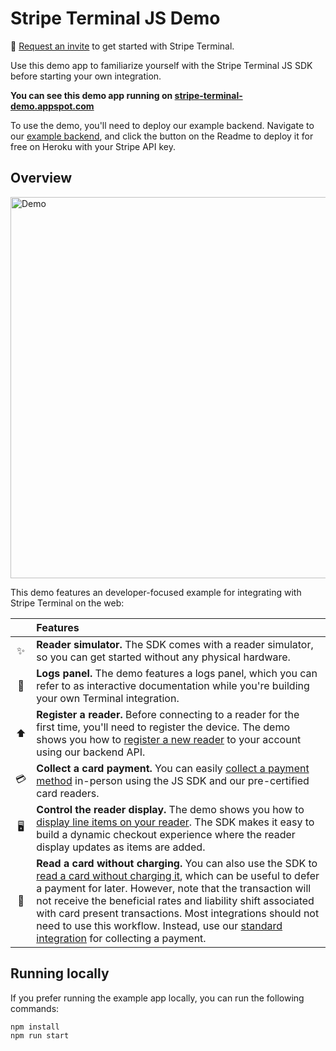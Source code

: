 # Stripe Terminal JS Demo

👋 [Request an invite](https://stripe.com/terminal#request-invite) to get started with Stripe Terminal.

Use this demo app to familiarize yourself with the Stripe Terminal JS SDK before starting your own integration. 

**You can see this demo app running on [stripe-terminal-demo.appspot.com](https://stripe-terminal-demo.appspot.com)**

To use the demo, you'll need to deploy our example backend. Navigate to our [example backend](https://github.com/stripe/example-terminal-backend), and click the button on the Readme to deploy it for free on Heroku with your Stripe API key.

## Overview

<img src="JSExampleApp_MainPage.gif" alt="Demo" width="610">

This demo features an developer-focused example for integrating with Stripe Terminal on the web: 

<!-- prettier-ignore -->
|     | Features
:---: | :---
✨ | **Reader simulator.** The SDK comes with a reader simulator, so you can get started without any physical hardware.
📖 | **Logs panel.** The demo features a logs panel, which you can refer to as interactive documentation while you're building  your own Terminal integration.
⬆️ | **Register a reader.** Before connecting to a reader for the first time, you'll need to register the device. The demo shows you how to [register a new reader](https://stripe.com/docs/api/terminal/readers/create) to your account using our backend API.
💳 | **Collect a card payment.** You can easily [collect a payment method](https://stripe.com/docs/terminal/js/payment) in-person using the JS SDK and our pre-certified card readers.
🖥 | **Control the reader display.** The demo shows you how to [display line items on your reader](https://stripe.com/docs/terminal/js/workflows#customize-the-display-during-a-payment). The SDK makes it easy to build a dynamic checkout experience where the reader display updates as items are added.
💾 | **Read a card without charging.** You can also use the SDK to [read a card without charging it](https://stripe.com/docs/terminal/js/workflows#read-source), which can be useful to defer a payment for later. However, note that the transaction will not receive the beneficial rates and liability shift associated with card present transactions. Most integrations should not need to use this workflow. Instead, use our [standard integration](https://stripe.com/docs/terminal/js/payment) for collecting a payment.

## Running locally

If you prefer running the example app locally, you can run the following commands:
```
npm install
npm run start
```

